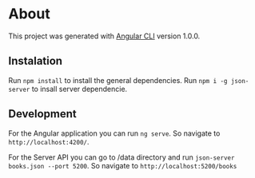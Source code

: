 # About

This project was generated with [Angular CLI](https://github.com/angular/angular-cli) version 1.0.0.

## Instalation

Run `npm install` to install the general dependencies.
Run `npm i -g json-server` to insall server dependencie.

## Development

For the Angular application you can run `ng serve`. So navigate to `http://localhost:4200/`.

For the Server API you can go to /data directory and run `json-server books.json --port 5200`. So navigate to `http://localhost:5200/books`
